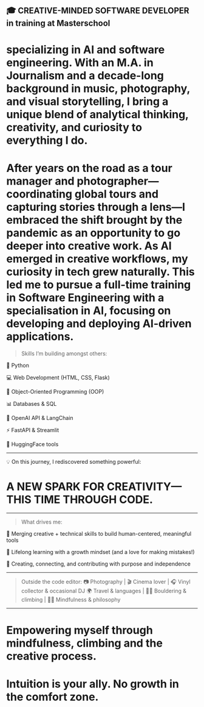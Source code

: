 ## 🎓 CREATIVE-MINDED SOFTWARE DEVELOPER in training at Masterschool
# specializing in AI and software engineering. With an M.A. in Journalism and a decade-long background in music, photography, and visual storytelling, I bring a unique blend of analytical thinking, creativity, and curiosity to everything I do.

# After years on the road as a tour manager and photographer—coordinating global tours and capturing stories through a lens—I embraced the shift brought by the pandemic as an opportunity to go deeper into creative work. As AI emerged in creative workflows, my curiosity in tech grew naturally. This led me to pursue a full-time training in Software Engineering with a specialisation in AI, focusing on developing and deploying AI-driven applications.

> Skills I’m building amongst others:

🐍 Python

💻 Web Development (HTML, CSS, Flask)

🧱 Object-Oriented Programming (OOP)

📊 Databases & SQL

🤖 OpenAI API & LangChain

⚡ FastAPI & Streamlit

🤖 HuggingFace tools

------------------------------------------------------

💡 On this journey, I rediscovered something powerful:

# A NEW SPARK FOR CREATIVITY—THIS TIME THROUGH CODE.

------------------------------------------------------

> What drives me:

🎯 Merging creative + technical skills to build human-centered, meaningful tools

🎯 Lifelong learning with a growth mindset (and a love for making mistakes!)

🎯 Creating, connecting, and contributing with purpose and independence

------------------------------------------------------

> Outside the code editor:
📷 Photography | 🎬 Cinema lover | 🎧 Vinyl collector & occasional DJ
🌍 Travel & languages | 🧗‍♂️ Bouldering & climbing | 🧘‍♂️ Mindfulness & philosophy

------------------------------------------------------

# Empowering myself through mindfulness, climbing and the creative process.
# Intuition is your ally. No growth in the comfort zone.
